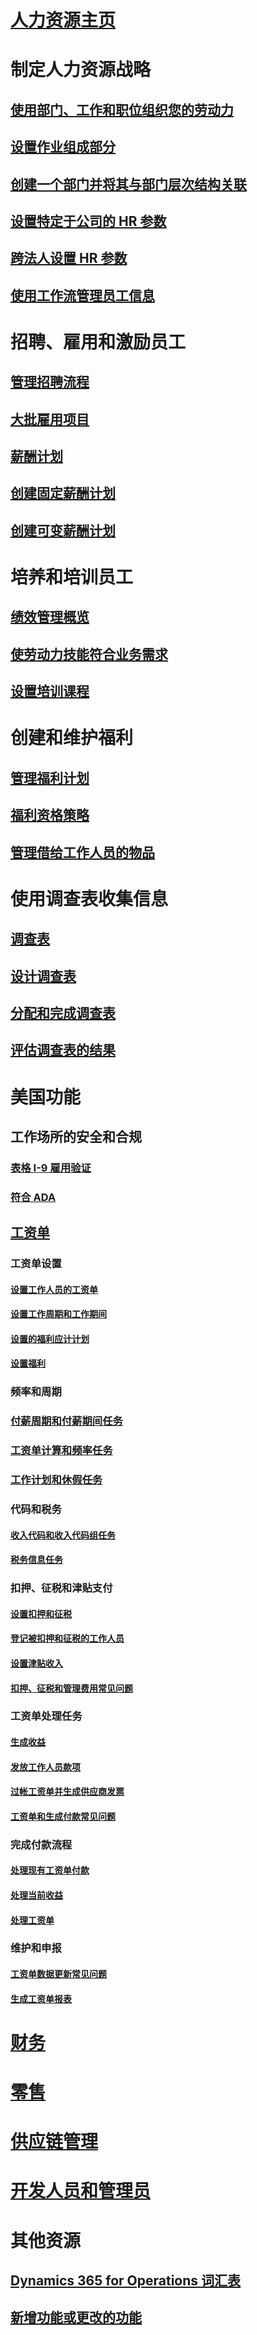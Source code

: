 # [人力资源主页](index.md)
# 制定人力资源战略
## [使用部门、工作和职位组织您的劳动力](departments-jobs-positions.md)
## [设置作业组成部分](create-job.md)
## [创建一个部门并将其与部门层次结构关联](create-department-add-department-hierarchy.md)
## [设置特定于公司的 HR 参数](set-up-company-specific-hr-parameters.md)
## [跨法人设置 HR 参数](set-up-hr-parameters-across-legal-entities.md)
## [使用工作流管理员工信息](workflow-manage-employee-information.md)
# 招聘、雇用和激励员工
## [管理招聘流程](manage-recruiting-process.md)
## [大批雇用项目](mass-hire-projects.md)
## [薪酬计划](compensation-plans.md)
## [创建固定薪酬计划](create-fixed-compensation-plans.md)
## [创建可变薪酬计划](create-variable-compensation-plans.md)
# 培养和培训员工
## [绩效管理概览](performance-management-overview.md)
## [使劳动力技能符合业务需求](skills.md)
## [设置培训课程](courses.md)
# 创建和维护福利
## [管理福利计划](manage-benefit-program.md)
## [福利资格策略](benefit-eligibility-policies.md)
## [管理借给工作人员的物品](loan-items.md)
# 使用调查表收集信息
## [调查表](questionnaires.md)
## [设计调查表](design-questionnaires.md)
## [分配和完成调查表](distribute-questionnaires.md)
## [评估调查表的结果](evaluate-questionnaire-results.md)
# 美国功能
## 工作场所的安全和合规
### [表格 I-9 雇用验证](localizations/noam-usa-form-i-9-verification.md)
### [符合 ADA](localizations/noam-usa-comply-ada.md)
## [工资单](localizations/noam-usa-payroll.md)
### 工资单设置
#### [设置工作人员的工资单](localizations/noam-usa-worker-position-payroll-tasks.md)
#### [设置工作周期和工作期间](localizations/noam-usa-work-cycle-work-period-tasks.md)
#### [设置的福利应计计划](localizations/noam-usa-benefit-accrual-plan-tasks.md)
#### [设置福利](localizations/noam-usa-benefit-set-up-tasks.md)
### 频率和周期
### [付薪周期和付薪期间任务](localizations/noam-usa-pay-cycle-pay-period-tasks-sample.md)
### [工资单计算和频率任务](localizations/noam-usa-payroll-calculation-frequencies-tasks.md)
### [工作计划和休假任务](localizations/noam-usa-work-schedule-leave-tasks.md)
### 代码和税务
#### [收入代码和收入代码组任务](localizations/noam-usa-earning-code-group-tasks.md)
#### [税务信息任务](localizations/noam-usa-tax-information-tasks.md)
### 扣押、征税和津贴支付
#### [设置扣押和征税](localizations/noam-usa-garnishment-tax-levy-set-up-tasks.md)
#### [登记被扣押和征税的工作人员](localizations/noam-usa-garnishment-tax-levy-enrollment-tasks.md)
#### [设置津贴收入](localizations/noam-usa-premium-earning-setup-tasks.md)
#### [扣押、征税和管理费用常见问题](localizations/noam-usa-garnishment-tax-levy-administrative-fees.md)
### 工资单处理任务
#### [生成收益](localizations/noam-usa-earnings-generation-process.md)
#### [发放工作人员款项](localizations/noam-usa-issue-worker-payments.md)
#### [过帐工资单并生成供应商发票](localizations/noam-usa-post-payroll-generate-vendor-invoices.md)
#### [工资单和生成付款常见问题](localizations/noam-usa-pay-statements-payment-generation-process.md)
### 完成付款流程
#### [处理现有工资单付款](localizations/noam-usa-existing-payroll-payments.md)
#### [处理当前收益](localizations/noam-usa-existing-earnings.md)
#### [处理工资单](localizations/noam-usa-pay-statements.md)
### 维护和申报
#### [工资单数据更新常见问题](localizations/noam-usa-payroll-data-updates.md)
#### [生成工资单报表](localizations/noam-usa-generate-payroll-reports.md)

# [财务](/dynamics365/unified-operations/financials/index)

# [零售](/dynamics365/unified-operations/retail/index)

# [供应链管理](/dynamics365/unified-operations/supply-chain/index)

# [开发人员和管理员](/dynamics365/unified-operations/dev-itpro/index)

# 其他资源
## [Dynamics 365 for Operations 词汇表](/dynamics365/unified-operations/get-started/glossary?toc=/dynamics365/unified-operations/talent/toc.json)
## [新增功能或更改的功能](/dynamics365/unified-operations/dev-itpro/get-started/whats-new-changed?toc=/dynamics365/unified-operations/talent/toc.json)

